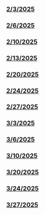 ### [2/3/2025](<Meeting Notes\2-3-25.md>)
### [2/6/2025](<Meeting Notes\2-6-25.md>)
### [2/10/2025](<Meeting Notes\2-10-25.md>)
### [2/13/2025](<Meeting Notes\2-13-25.md>)
### [2/20/2025](<Meeting Notes\2-20-25.md>)
### [2/24/2025](<Meeting Notes\2-24-25.md>)
### [2/27/2025](<Meeting Notes\2-27-25.md>)
### [3/3/2025](<Meeting Notes\3-3-25.md>)
### [3/6/2025](<Meeting Notes\3-6-25.md>)
### [3/10/2025](<Meeting Notes\3-10-25.md>)
### [3/20/2025](<Meeting Notes\3-20-25.md>)
### [3/24/2025](<Meeting Notes\3-24-25.md>)
### [3/27/2025](<Meeting Notes\3-27-25.md>)